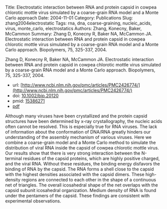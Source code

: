 Title: Electrostatic interaction between RNA and protein capsid in cowpea chlorotic mottle virus simulated by a coarse-grain RNA model and a Monte Carlo approach
Date: 2004-11-01
Category: Publications
Slug: zhang2004electrostatic
Tags: rna, dna, coarse-graining, nucleic_acids, virus, monte_carlo, electrostatics
Authors: Zhang, Konecny, Baker, McCammon
Summary: Zhang D, Konecny R, Baker NA, McCammon JA. Electrostatic interaction between RNA and protein capsid in cowpea chlorotic mottle virus simulated by a coarse-grain RNA model and a Monte Carlo approach. Biopolymers, 75, 325-337, 2004. 

Zhang D, Konecny R, Baker NA, McCammon JA. Electrostatic interaction between RNA and protein capsid in cowpea chlorotic mottle virus simulated by a coarse-grain RNA model and a Monte Carlo approach. Biopolymers, 75, 325-337, 2004. 

* url: [http://www.ncbi.nlm.nih.gov/pmc/articles/PMC2426774/](http://www.ncbi.nlm.nih.gov/pmc/articles/PMC2426774/)
* doi: [10.1002/bip.20120](http://dx.doi.org/10.1002/bip.20120)
* pmid: [15386271](http://www.ncbi.nlm.nih.gov/pubmed/15386271)
* [pdf](http://sobolevnrm.github.io/papers/zhang2004electrostatic.pdf)

Although many viruses have been crystallized and the protein capsid structures have been determined by x-ray crystallography, the nucleic acids often cannot be resolved. This is especially true for RNA viruses. The lack of information about the conformation of DNA/RNA greatly hinders our understanding of the assembly mechanism of various viruses. Here we combine a coarse-grain model and a Monte Carlo method to simulate the distribution of viral RNA inside the capsid of cowpea chlorotic mottle virus. Our results show that there is very strong interaction between the N-terminal residues of the capsid proteins, which are highly positive charged, and the viral RNA. Without these residues, the binding energy disfavors the binding of RNA by the capsid. The RNA forms a shell close to the capsid with the highest densities associated with the capsid dimers. These high-density regions are connected to each other in the shape of a continuous net of triangles. The overall icosahedral shape of the net overlaps with the capsid subunit icosahedral organization. Medium density of RNA is found under the pentamers of the capsid. These findings are consistent with experimental observations.
